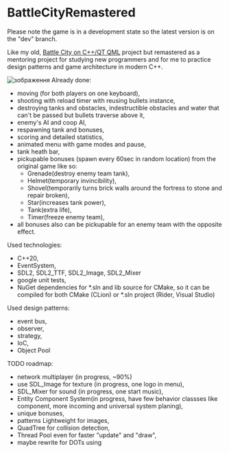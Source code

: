 # BattleCityRemastered
Please note the game is in a development state so the latest version is on the "dev" branch.

Like my old, [Battle City on C++/QT QML](https://github.com/roma4004/battle_city_qt_qml) project but remastered as a mentoring project for studying new programmers
and for me to practice design patterns and game architecture in modern C++.

![зображення](https://github.com/roma4004/BattleCityRemastered/assets/16146920/74cca7c2-7497-441c-9652-66f47282291a)
Already done:
* moving (for both players on one keyboard),
* shooting with reload timer with reusing bullets instance,
* destroying tanks and obstacles, indestructible obstacles and water that can't be passed but bullets traverse above it,
* enemy's AI and coop AI,
* respawning tank and bonuses,
* scoring and detailed statistics,
* animated menu with game modes and pause,
* tank heath bar,
* pickupable bonuses (spawn every 60sec in random location) from the original game like so:
  * Grenade(destroy enemy team tank),
  * Helmet(temporary invincibility),
  * Shovel(temporarily turns brick walls around the fortress to stone and repair broken),
  * Star(increases tank power),
  * Tank(extra life),
  * Timer(freeze enemy team),
* all bonuses also can be pickupable for an enemy team with the opposite effect.

Used technologies:
* C++20,
* EventSystem,
* SDL2, SDL2_TTF, SDL2_Image, SDL2_Mixer
* google unit tests,
* NuGet dependencies for *.sln and lib source for CMake, so it can be compiled for both CMake (CLion) or *.sln project (Rider, Visual Studio)

Used design patterns: 
* event bus, 
* observer, 
* strategy, 
* IoC,
* Object Pool

TODO roadmap: 
* network multiplayer (in progress, ~90%)
* use SDL_Image for texture (in progress, one logo in menu),
* SDL_Mixer for sound (in progress, one start music),
* Entity Component System(in progress, have few behavior classses like component, more incoming and universal system planing),
* unique bonuses,
* patterns Lightweight for images,
* QuadTree for collision detection,
* Thread Pool even for faster "update" and "draw",
* maybe rewrite for DOTs using
